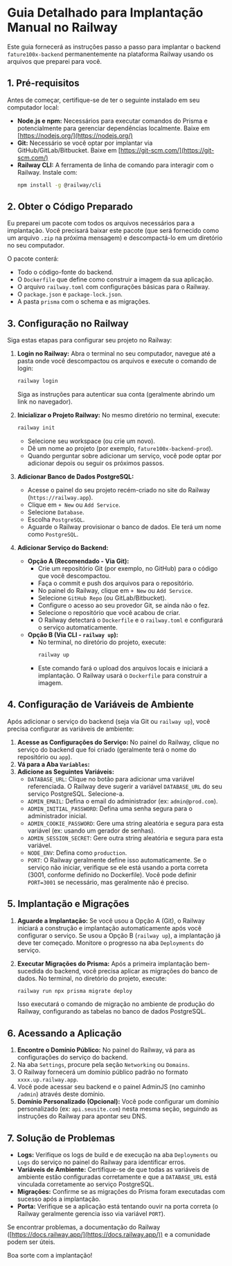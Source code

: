 # Guia Detalhado para Implantação Manual no Railway

Este guia fornecerá as instruções passo a passo para implantar o backend `fature100x-backend` permanentemente na plataforma Railway usando os arquivos que preparei para você.

## 1. Pré-requisitos

Antes de começar, certifique-se de ter o seguinte instalado em seu computador local:

*   **Node.js e npm:** Necessários para executar comandos do Prisma e potencialmente para gerenciar dependências localmente. Baixe em [https://nodejs.org/](https://nodejs.org/)
*   **Git:** Necessário se você optar por implantar via GitHub/GitLab/Bitbucket. Baixe em [https://git-scm.com/](https://git-scm.com/)
*   **Railway CLI:** A ferramenta de linha de comando para interagir com o Railway. Instale com:
    ```bash
    npm install -g @railway/cli
    ```

## 2. Obter o Código Preparado

Eu preparei um pacote com todos os arquivos necessários para a implantação. Você precisará baixar este pacote (que será fornecido como um arquivo `.zip` na próxima mensagem) e descompactá-lo em um diretório no seu computador.

O pacote conterá:

*   Todo o código-fonte do backend.
*   O `Dockerfile` que define como construir a imagem da sua aplicação.
*   O arquivo `railway.toml` com configurações básicas para o Railway.
*   O `package.json` e `package-lock.json`.
*   A pasta `prisma` com o schema e as migrações.

## 3. Configuração no Railway

Siga estas etapas para configurar seu projeto no Railway:

1.  **Login no Railway:** Abra o terminal no seu computador, navegue até a pasta onde você descompactou os arquivos e execute o comando de login:
    ```bash
    railway login
    ```
    Siga as instruções para autenticar sua conta (geralmente abrindo um link no navegador).

2.  **Inicializar o Projeto Railway:** No mesmo diretório no terminal, execute:
    ```bash
    railway init
    ```
    *   Selecione seu workspace (ou crie um novo).
    *   Dê um nome ao projeto (por exemplo, `fature100x-backend-prod`).
    *   Quando perguntar sobre adicionar um serviço, você pode optar por adicionar depois ou seguir os próximos passos.

3.  **Adicionar Banco de Dados PostgreSQL:**
    *   Acesse o painel do seu projeto recém-criado no site do Railway (`https://railway.app`).
    *   Clique em `+ New` ou `Add Service`.
    *   Selecione `Database`.
    *   Escolha `PostgreSQL`.
    *   Aguarde o Railway provisionar o banco de dados. Ele terá um nome como `PostgreSQL`.

4.  **Adicionar Serviço do Backend:**
    *   **Opção A (Recomendado - Via Git):**
        *   Crie um repositório Git (por exemplo, no GitHub) para o código que você descompactou.
        *   Faça o commit e push dos arquivos para o repositório.
        *   No painel do Railway, clique em `+ New` ou `Add Service`.
        *   Selecione `GitHub Repo` (ou GitLab/Bitbucket).
        *   Configure o acesso ao seu provedor Git, se ainda não o fez.
        *   Selecione o repositório que você acabou de criar.
        *   O Railway detectará o `Dockerfile` e o `railway.toml` e configurará o serviço automaticamente.
    *   **Opção B (Via CLI - `railway up`):**
        *   No terminal, no diretório do projeto, execute:
            ```bash
            railway up
            ```
        *   Este comando fará o upload dos arquivos locais e iniciará a implantação. O Railway usará o `Dockerfile` para construir a imagem.

## 4. Configuração de Variáveis de Ambiente

Após adicionar o serviço do backend (seja via Git ou `railway up`), você precisa configurar as variáveis de ambiente:

1.  **Acesse as Configurações do Serviço:** No painel do Railway, clique no serviço do backend que foi criado (geralmente terá o nome do repositório ou `app`).
2.  **Vá para a Aba `Variables`:**
3.  **Adicione as Seguintes Variáveis:**
    *   `DATABASE_URL`: Clique no botão para adicionar uma variável referenciada. O Railway deve sugerir a variável `DATABASE_URL` do seu serviço PostgreSQL. Selecione-a.
    *   `ADMIN_EMAIL`: Defina o email do administrador (ex: `admin@prod.com`).
    *   `ADMIN_INITIAL_PASSWORD`: Defina uma senha segura para o administrador inicial.
    *   `ADMIN_COOKIE_PASSWORD`: Gere uma string aleatória e segura para esta variável (ex: usando um gerador de senhas).
    *   `ADMIN_SESSION_SECRET`: Gere outra string aleatória e segura para esta variável.
    *   `NODE_ENV`: Defina como `production`.
    *   `PORT`: O Railway geralmente define isso automaticamente. Se o serviço não iniciar, verifique se ele está usando a porta correta (3001, conforme definido no Dockerfile). Você pode definir `PORT=3001` se necessário, mas geralmente não é preciso.

## 5. Implantação e Migrações

1.  **Aguarde a Implantação:** Se você usou a Opção A (Git), o Railway iniciará a construção e implantação automaticamente após você configurar o serviço. Se usou a Opção B (`railway up`), a implantação já deve ter começado. Monitore o progresso na aba `Deployments` do serviço.

2.  **Executar Migrações do Prisma:** Após a primeira implantação bem-sucedida do backend, você precisa aplicar as migrações do banco de dados. No terminal, no diretório do projeto, execute:
    ```bash
    railway run npx prisma migrate deploy
    ```
    Isso executará o comando de migração no ambiente de produção do Railway, configurando as tabelas no banco de dados PostgreSQL.

## 6. Acessando a Aplicação

1.  **Encontre o Domínio Público:** No painel do Railway, vá para as configurações do serviço do backend.
2.  Na aba `Settings`, procure pela seção `Networking` ou `Domains`.
3.  O Railway fornecerá um domínio público padrão no formato `xxxx.up.railway.app`.
4.  Você pode acessar seu backend e o painel AdminJS (no caminho `/admin`) através deste domínio.
5.  **Domínio Personalizado (Opcional):** Você pode configurar um domínio personalizado (ex: `api.seusite.com`) nesta mesma seção, seguindo as instruções do Railway para apontar seu DNS.

## 7. Solução de Problemas

*   **Logs:** Verifique os logs de build e de execução na aba `Deployments` ou `Logs` do serviço no painel do Railway para identificar erros.
*   **Variáveis de Ambiente:** Certifique-se de que todas as variáveis de ambiente estão configuradas corretamente e que a `DATABASE_URL` está vinculada corretamente ao serviço PostgreSQL.
*   **Migrações:** Confirme se as migrações do Prisma foram executadas com sucesso após a implantação.
*   **Porta:** Verifique se a aplicação está tentando ouvir na porta correta (o Railway geralmente gerencia isso via variável `PORT`).

Se encontrar problemas, a documentação do Railway ([https://docs.railway.app/](https://docs.railway.app/)) e a comunidade podem ser úteis.

Boa sorte com a implantação!
